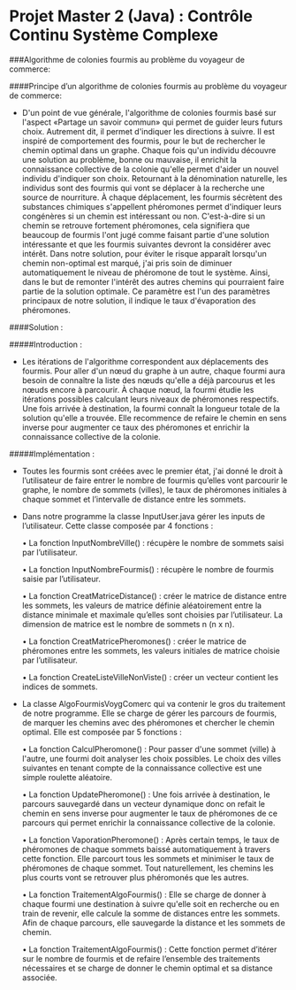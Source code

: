 Projet Master 2 (Java) : Contrôle Continu Système Complexe
===================

###Algorithme de colonies fourmis au problème du voyageur de commerce:

####Principe d’un algorithme de colonies fourmis au problème du voyageur de commerce: 

- D'un point de vue générale, l'algorithme de colonies fourmis basé sur l'aspect «Partage un savoir commun» qui permet de guider leurs futurs choix. Autrement dit, il permet d'indiquer les directions à suivre. Il est inspiré de comportement des fourmis, pour le but de rechercher le chemin optimal dans un graphe. Chaque fois qu'un individu découvre une solution au problème, bonne ou mauvaise, il enrichit la connaissance collective de la colonie qu'elle permet d'aider un nouvel individu d'indiquer son choix. Retournant à la dénomination naturelle, les individus sont des fourmis qui vont se déplacer à la recherche une source de nourriture. À chaque déplacement, les fourmis sécrètent des substances chimiques s'appellent phéromones permet d'indiquer leurs congénères si un chemin est intéressant ou non. C'est-à-dire si un chemin se retrouve fortement phéromones, cela signifiera que beaucoup de fourmis l'ont jugé comme faisant partie d'une solution intéressante et que les fourmis suivantes devront la considérer avec intérêt. Dans notre solution, pour éviter le risque apparaît lorsqu'un chemin non-optimal est marqué, j'ai pris soin de diminuer automatiquement le niveau de phéromone de tout le système. Ainsi, dans le but de remonter l'intérêt des autres chemins qui pourraient faire partie de la solution optimale. Ce paramètre est l'un des paramètres principaux de notre solution, il indique le taux d'évaporation des phéromones.

####Solution : 

#####Introduction : 

- Les itérations de l'algorithme correspondent aux déplacements des fourmis. Pour aller d'un nœud du graphe à un autre, chaque fourmi aura besoin de connaître la liste des nœuds qu'elle a déjà parcourus et les nœuds encore à parcourir. À chaque nœud, la fourmi étudie les itérations possibles calculant leurs niveaux de phéromones respectifs. Une fois arrivée à destination, la fourmi connaît la longueur totale de la solution qu'elle a trouvée. Elle recommence de refaire le chemin en sens inverse pour augmenter ce taux des phéromones et enrichir la connaissance collective de la colonie. 

#####Implémentation :

- Toutes les fourmis sont créées avec le premier état, j'ai donné le droit à l’utilisateur de faire entrer le nombre de fourmis qu’elles vont parcourir le graphe, le nombre de sommets (villes), le taux de phéromones initiales à chaque sommet et l’intervalle de distance entre les sommets. 

- Dans notre programme la classe InputUser.java gérer les inputs de l’utilisateur. Cette classe composée par 4 fonctions : 

	• La fonction InputNombreVille() : récupère le nombre de sommets saisi par l’utilisateur. 

	• La fonction InputNombreFourmis() : récupère le nombre de fourmis saisie par l’utilisateur. 

	• La fonction CreatMatriceDistance() : créer le matrice de distance entre les sommets, les valeurs de matrice définie aléatoirement entre la distance minimale et maximale qu’elles sont choisies par l’utilisateur. La dimension de matrice est le nombre de sommets n (n x n). 

	• La fonction CreatMatricePheromones() : créer le matrice de phéromones entre les sommets, les valeurs initiales de matrice choisie par l’utilisateur. 

	• La fonction CreateListeVilleNonViste() : créer un vecteur contient les indices de sommets. 

- La classe AlgoFourmisVoygComerc qui va contenir le gros du traitement de notre programme. Elle se charge de gérer les parcours de fourmis, de marquer les chemins avec des phéromones et chercher le chemin optimal. Elle est composée par 5 fonctions : 

	• La fonction CalculPheromone() : Pour passer d'une sommet (ville) à l'autre, une fourmi doit analyser les choix possibles. Le choix des villes suivantes en tenant compte de la connaissance collective est une simple roulette aléatoire. 

	• La fonction UpdatePheromone() : Une fois arrivée à destination, le parcours sauvegardé dans un vecteur dynamique donc on refait le chemin en sens inverse pour augmenter le taux de phéromones de ce parcours qui permet enrichir la connaissance collective de la colonie. 

	• La fonction VaporationPheromone() : Après certain temps, le taux de phéromones de chaque sommets baissé automatiquement à travers cette fonction. Elle parcourt tous les sommets et minimiser le taux de phéromones de chaque sommet. Tout naturellement, les chemins les plus courts vont se retrouver plus phéromonés que les autres. 

	• La fonction TraitementAlgoFourmis() : Elle se charge de donner à chaque fourmi une destination à suivre qu'elle soit en recherche ou en train de revenir, elle calcule la somme de distances entre les sommets. Afin de chaque parcours, elle sauvegarde la distance et les sommets de chemin. 

	• La fonction TraitementAlgoFourmis() : Cette fonction permet d’itérer sur le nombre de fourmis et de refaire l’ensemble des traitements nécessaires et se charge de donner le chemin optimal et sa distance associée.